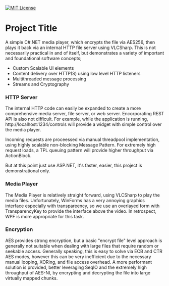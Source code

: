 
[![MIT License](https://img.shields.io/badge/License-MIT-green.svg)](https://choosealicense.com/licenses/mit/)

# Project Title

A simple C#.NET media player, which encrypts the file via AES256, then plays it back via an internal HTTP file server using VLCSharp. This is not necessarily practical in and of itself, but demonstrates a variety of important and foundational software concepts;

- Custom Scalable UI elements
- Content delivery over HTTP(S) using low level HTTP listeners
- Multithreaded message processing
- Streams and Cryptography

### HTTP Server

The internal HTTP code can easily be expanded to create a more comprehensive media server, file server, or web server. Encorporating REST API is also not difficult. For example, while the application is running, http://localhost:1234/controls will provide a widget with simple control over the media player.

Incoming requests are proceessed via manual threadpool implementation, using highly scalable non-blocking Message Pattern. For extremely high request loads, a TPL queuing pattern will provide higher throughput via ActionBlock.

But at this point just use ASP.NET, it's faster, easier, this project is demonstrational only.

### Media Player

The Media Player is relatively straight forward, using VLCSharp to play the media files. Unfortunately, WinForms has a very annoying graphics interface especially with transpareency, so we use an overlayed form with TransparencyKey to provide the interface above the video. In retrospect, WPF is more appropriate for this task.

### Encryption

AES provides strong encryption, but a basic "encrypt file" level approach is generally not suitable when dealing with large files that require random or seekable access. Generally speaking, this is easy to solve via ECB and CTR AES modes, however this can be very inefficient due to the necessary manual looping, XORing, and file access overhead. A more performant solution is provided, better leveraging SeqIO and the extremely high throughput of AES-NI, by encrypting and decrypting the file into large virtually mapped chunks.
